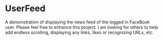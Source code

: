 UserFeed
========

A demonstration of displaying the news feed of the logged in FaceBook user. Please feel free to enhance this project. I am looking for others to help add endless scrolling, displaying any links, likes or recognizing URLs, etc.
